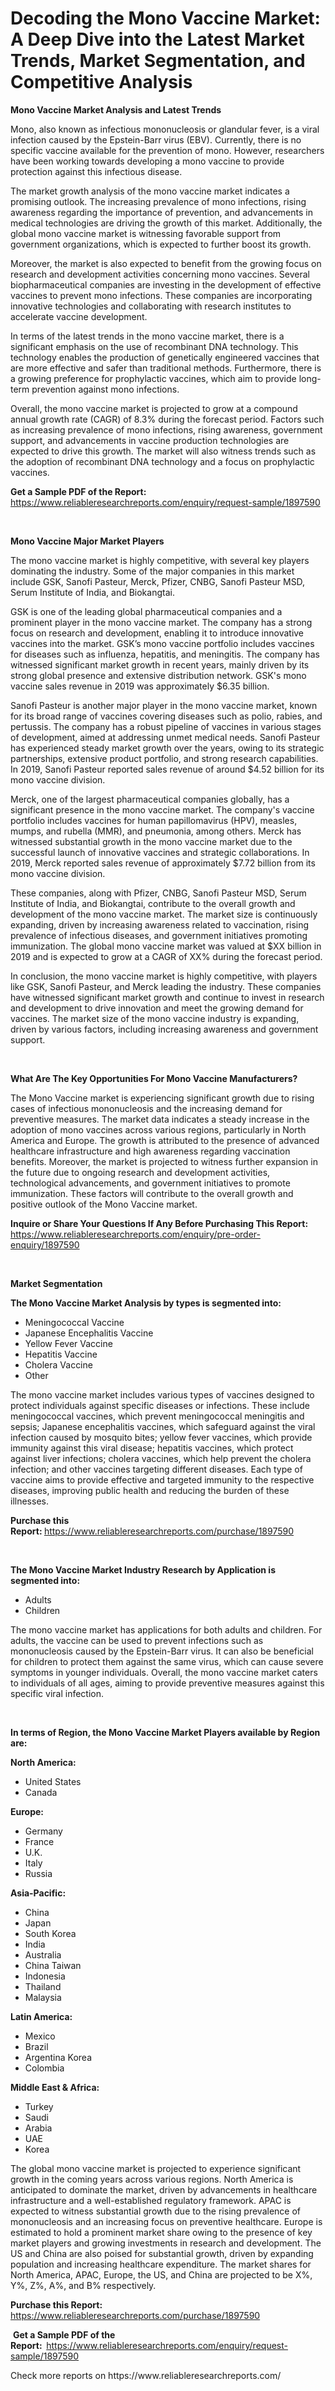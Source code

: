 <p><h1>Decoding the Mono Vaccine Market: A Deep Dive into the Latest Market Trends, Market Segmentation, and Competitive Analysis</h1></p><p><strong>Mono Vaccine Market Analysis and Latest Trends</strong></p>
<p><p>Mono, also known as infectious mononucleosis or glandular fever, is a viral infection caused by the Epstein-Barr virus (EBV). Currently, there is no specific vaccine available for the prevention of mono. However, researchers have been working towards developing a mono vaccine to provide protection against this infectious disease.</p><p>The market growth analysis of the mono vaccine market indicates a promising outlook. The increasing prevalence of mono infections, rising awareness regarding the importance of prevention, and advancements in medical technologies are driving the growth of this market. Additionally, the global mono vaccine market is witnessing favorable support from government organizations, which is expected to further boost its growth.</p><p>Moreover, the market is also expected to benefit from the growing focus on research and development activities concerning mono vaccines. Several biopharmaceutical companies are investing in the development of effective vaccines to prevent mono infections. These companies are incorporating innovative technologies and collaborating with research institutes to accelerate vaccine development.</p><p>In terms of the latest trends in the mono vaccine market, there is a significant emphasis on the use of recombinant DNA technology. This technology enables the production of genetically engineered vaccines that are more effective and safer than traditional methods. Furthermore, there is a growing preference for prophylactic vaccines, which aim to provide long-term prevention against mono infections.</p><p>Overall, the mono vaccine market is projected to grow at a compound annual growth rate (CAGR) of 8.3% during the forecast period. Factors such as increasing prevalence of mono infections, rising awareness, government support, and advancements in vaccine production technologies are expected to drive this growth. The market will also witness trends such as the adoption of recombinant DNA technology and a focus on prophylactic vaccines.</p></p>
<p><strong>Get a Sample PDF of the Report:&nbsp;</strong> <a href="https://www.reliableresearchreports.com/enquiry/request-sample/1897590">https://www.reliableresearchreports.com/enquiry/request-sample/1897590</a></p>
<p>&nbsp;</p>
<p><strong>Mono Vaccine Major Market Players</strong></p>
<p><p>The mono vaccine market is highly competitive, with several key players dominating the industry. Some of the major companies in this market include GSK, Sanofi Pasteur, Merck, Pfizer, CNBG, Sanofi Pasteur MSD, Serum Institute of India, and Biokangtai.</p><p>GSK is one of the leading global pharmaceutical companies and a prominent player in the mono vaccine market. The company has a strong focus on research and development, enabling it to introduce innovative vaccines into the market. GSK’s mono vaccine portfolio includes vaccines for diseases such as influenza, hepatitis, and meningitis. The company has witnessed significant market growth in recent years, mainly driven by its strong global presence and extensive distribution network. GSK's mono vaccine sales revenue in 2019 was approximately $6.35 billion.</p><p>Sanofi Pasteur is another major player in the mono vaccine market, known for its broad range of vaccines covering diseases such as polio, rabies, and pertussis. The company has a robust pipeline of vaccines in various stages of development, aimed at addressing unmet medical needs. Sanofi Pasteur has experienced steady market growth over the years, owing to its strategic partnerships, extensive product portfolio, and strong research capabilities. In 2019, Sanofi Pasteur reported sales revenue of around $4.52 billion for its mono vaccine division.</p><p>Merck, one of the largest pharmaceutical companies globally, has a significant presence in the mono vaccine market. The company's vaccine portfolio includes vaccines for human papillomavirus (HPV), measles, mumps, and rubella (MMR), and pneumonia, among others. Merck has witnessed substantial growth in the mono vaccine market due to the successful launch of innovative vaccines and strategic collaborations. In 2019, Merck reported sales revenue of approximately $7.72 billion from its mono vaccine division.</p><p>These companies, along with Pfizer, CNBG, Sanofi Pasteur MSD, Serum Institute of India, and Biokangtai, contribute to the overall growth and development of the mono vaccine market. The market size is continuously expanding, driven by increasing awareness related to vaccination, rising prevalence of infectious diseases, and government initiatives promoting immunization. The global mono vaccine market was valued at $XX billion in 2019 and is expected to grow at a CAGR of XX% during the forecast period.</p><p>In conclusion, the mono vaccine market is highly competitive, with players like GSK, Sanofi Pasteur, and Merck leading the industry. These companies have witnessed significant market growth and continue to invest in research and development to drive innovation and meet the growing demand for vaccines. The market size of the mono vaccine industry is expanding, driven by various factors, including increasing awareness and government support.</p></p>
<p>&nbsp;</p>
<p><strong>What Are The Key Opportunities For Mono Vaccine Manufacturers?</strong></p>
<p><p>The Mono Vaccine market is experiencing significant growth due to rising cases of infectious mononucleosis and the increasing demand for preventive measures. The market data indicates a steady increase in the adoption of mono vaccines across various regions, particularly in North America and Europe. The growth is attributed to the presence of advanced healthcare infrastructure and high awareness regarding vaccination benefits. Moreover, the market is projected to witness further expansion in the future due to ongoing research and development activities, technological advancements, and government initiatives to promote immunization. These factors will contribute to the overall growth and positive outlook of the Mono Vaccine market.</p></p>
<p><strong>Inquire or Share Your Questions If Any Before Purchasing This Report:</strong> <a href="https://www.reliableresearchreports.com/enquiry/pre-order-enquiry/1897590">https://www.reliableresearchreports.com/enquiry/pre-order-enquiry/1897590</a></p>
<p>&nbsp;</p>
<p><strong>Market Segmentation</strong></p>
<p><strong>The Mono Vaccine Market Analysis by types is segmented into:</strong></p>
<p><ul><li>Meningococcal Vaccine</li><li>Japanese Encephalitis Vaccine</li><li>Yellow Fever Vaccine</li><li>Hepatitis Vaccine</li><li>Cholera Vaccine</li><li>Other</li></ul></p>
<p><p>The mono vaccine market includes various types of vaccines designed to protect individuals against specific diseases or infections. These include meningococcal vaccines, which prevent meningococcal meningitis and sepsis; Japanese encephalitis vaccines, which safeguard against the viral infection caused by mosquito bites; yellow fever vaccines, which provide immunity against this viral disease; hepatitis vaccines, which protect against liver infections; cholera vaccines, which help prevent the cholera infection; and other vaccines targeting different diseases. Each type of vaccine aims to provide effective and targeted immunity to the respective diseases, improving public health and reducing the burden of these illnesses.</p></p>
<p><strong>Purchase this Report:&nbsp;</strong><a href="https://www.reliableresearchreports.com/purchase/1897590">https://www.reliableresearchreports.com/purchase/1897590</a></p>
<p>&nbsp;</p>
<p><strong>The Mono Vaccine Market Industry Research by Application is segmented into:</strong></p>
<p><ul><li>Adults</li><li>Children</li></ul></p>
<p><p>The mono vaccine market has applications for both adults and children. For adults, the vaccine can be used to prevent infections such as mononucleosis caused by the Epstein-Barr virus. It can also be beneficial for children to protect them against the same virus, which can cause severe symptoms in younger individuals. Overall, the mono vaccine market caters to individuals of all ages, aiming to provide preventive measures against this specific viral infection.</p></p>
<p>&nbsp;</p>
<p><strong>In terms of Region, the Mono Vaccine Market Players available by Region are:</strong></p>
<p>
    <p> <strong> North America: </strong>
        <ul>
            <li>United States</li>
            <li>Canada</li>
        </ul>
        </p> 
    <p> <strong> Europe: </strong>
        <ul>
            <li>Germany</li>
            <li>France</li>
            <li>U.K.</li>
            <li>Italy</li>
            <li>Russia</li>
        </ul>
        </p> 
    <p> <strong> Asia-Pacific: </strong>
        <ul>
            <li>China</li>
            <li>Japan</li>
            <li>South Korea</li>
            <li>India</li>
            <li>Australia</li>
            <li>China Taiwan</li>
            <li>Indonesia</li>
            <li>Thailand</li>
            <li>Malaysia</li>
        </ul>
        </p> 
    <p> <strong> Latin America: </strong>
        <ul>
            <li>Mexico</li>
            <li>Brazil</li>
            <li>Argentina Korea</li>
            <li>Colombia</li>
        </ul>
        </p> 
    <p> <strong> Middle East & Africa: </strong>
        <ul>
            <li>Turkey</li>
            <li>Saudi</li>
            <li>Arabia</li>
            <li>UAE</li>
            <li>Korea</li>
        </ul>
    </p>
    </p>
<p><p>The global mono vaccine market is projected to experience significant growth in the coming years across various regions. North America is anticipated to dominate the market, driven by advancements in healthcare infrastructure and a well-established regulatory framework. APAC is expected to witness substantial growth due to the rising prevalence of mononucleosis and an increasing focus on preventive healthcare. Europe is estimated to hold a prominent market share owing to the presence of key market players and growing investments in research and development. The US and China are also poised for substantial growth, driven by expanding population and increasing healthcare expenditure. The market shares for North America, APAC, Europe, the US, and China are projected to be X%, Y%, Z%, A%, and B% respectively.</p></p>
<p><strong>Purchase this Report: </strong><a href="https://www.reliableresearchreports.com/purchase/1897590">https://www.reliableresearchreports.com/purchase/1897590</a></p>
<p>&nbsp;<strong>Get a Sample PDF of the Report:&nbsp;&nbsp;</strong><a href="https://www.reliableresearchreports.com/enquiry/request-sample/1897590">https://www.reliableresearchreports.com/enquiry/request-sample/1897590</a></p>
<p><strong></strong></p>
<p>Check more reports on https://www.reliableresearchreports.com/</p>